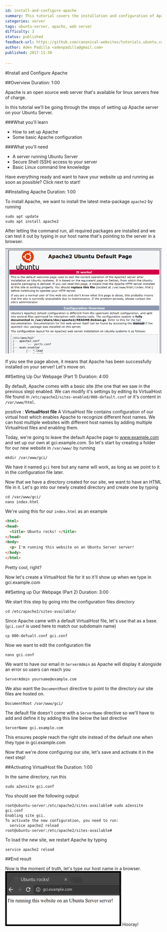 ```yaml
---
id: install-and-configure-apache
summary: This tutorial covers the installation and configuration of Apache web server on Ubuntu Server.
categories: server
tags: ubuntu-server, apache, web server
difficulty: 3
status: published
feedback-url: https://github.com/canonical-websites/tutorials.ubuntu.com/issues
author: Aden Padilla <adenpadilla@gmail.com>
published: 2017-11-30

---
```


#Install and Configure Apache

##Overview
Duration: 1:00

Apache is an open source web server that's available for linux servers free of charge.

In this tutorial we'll be going through the steps of setting up Apache server on your Ubuntu Server.

###What you'll learn
- How to set up Apache
- Some basic Apache configuration

###What you'll need
- A server running Ubuntu Server
- Secure Shell (SSH) access to your server
- Basic Linux command line knowledge

Have everything ready and want to have your website up and running as soon as possible? Click next to start!

##Installing Apache
Duration: 1:00

To install Apache, we want to install the latest meta-package `apache2` by running
```
sudo apt update
sudo apt install apache2
```

After letting the command run, all required packages are installed and we can test it out by typing in our host name that's pointing to the server in a browser.

![Apache-Installed](images/install-success.png)

If you see the page above, it means that Apache has been successfully installed on your server! Let's move on.

##Setting Up Our Webpage (Part 1)
Duration: 4:00

By default, Apache comes with a basic site (the one that we saw in the previous step) enabled. We can modify it's settings by editing its VirtualHost file found in `/etc/apache2/sites-enabled/000-default.conf` or it's content in `/var/www/html`.

positive
: **VirtualHost file**
A VirtualHost file contains configuration of our virtual host which enables Apache to recognize different host names. We can host multiple websites with different host names by adding multiple VirtualHost files and enabling them.

Today, we're going to leave the default Apache page to www.example.com and set up our own at gci.example.com.
So let's start by creating a folder for our new website in `/var/www/` by running
```
mkdir /var/www/gci/
```
We have it named `gci` here but any name will work, as long as we point to it in the configuration file later.

Now that we have a directory created for our site, we want to have an HTML file in it. Let's go into our newly created directory and create one by typing
```
cd /var/www/gci/
nano index.html
```
We're using this for our `index.html` as an example
```HTML
<html>
<head>
  <title> Ubuntu rocks! </title>
</head>
<body>
  <p> I'm running this website on an Ubuntu Server server!
</body>
</html>
```
Pretty cool, right?

Now let's create a VirtualHost file for it so it'll show up when we type in gci.example.com

##Setting up Our Webpage (Part 2)
Duration: 3:00

We start this step by going into the configuration files directory
```
cd /etc/apache2/sites-available/
```
Since Apache came with a default VirtualHost file, let's use that as a base. (`gci.conf` is used here to match our subdomain name)
```
cp 000-defualt.conf gci.conf
```
Now we want to edit the configuration file
```
nano gci.conf
```
We want to have our email in `ServerAdmin` as Apache will display it alongside an error so users can reach you
```
ServerAdmin yourname@example.com
```
We also want the `DocumentRoot` directive to point to the directory our site files are hosted on.
```
DocumentRoot /var/www/gci/
```
The default file doesn't come with a `ServerName` directive so we'll have to add and define it by adding this line below the last directive
```
ServerName gci.example.com
```
This ensures people reach the right site instead of the default one when they type in gci.example.com

Now that we're done configuring our site, let's save and activate it in the next step!

##Activating VirtualHost file
Duration: 1:00

In the same directory, run this
```
sudo a2ensite gci.conf
```
You should see the following output
```
root@ubuntu-server:/etc/apache2/sites-available# sudo a2ensite gci.conf
Enabling site gci.
To activate the new configuration, you need to run:
  service apache2 reload
root@ubuntu-server:/etc/apache2/sites-available#

```
To load the new site, we restart Apache by typing
```
service apache2 reload
```

##End result

Now is the moment of truth, let's type our host name in a browser.
![Final](images/final.png)
Hooray!
